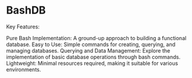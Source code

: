 # BashDB

Key Features:

Pure Bash Implementation: A ground-up approach to building a functional database.
Easy to Use: Simple commands for creating, querying, and managing databases.
Querying and Data Management: Explore the implementation of basic database operations through bash commands.
Lightweight: Minimal resources required, making it suitable for various environments.



